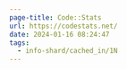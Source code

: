 ```yaml
---
page-title: Code::Stats
url: https://codestats.net/
date: 2024-01-16 08:24:47
tags:
  - info-shard/cached_in/1N
---
```

